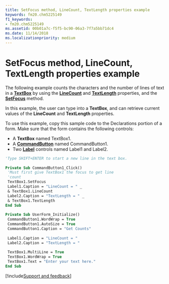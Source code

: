 ```yaml
---
title: SetFocus method, LineCount, TextLength properties example
keywords: fm20.chm5225149
f1_keywords:
- fm20.chm5225149
ms.assetid: 00b01a7c-f5f5-bc90-06a3-7f7a5bb71dc4
ms.date: 11/14/2018
ms.localizationpriority: medium
---
```



# SetFocus method, LineCount, TextLength properties example

The following example counts the characters and the number of lines of text in a **[TextBox](textbox-control.md)** by using the **[LineCount](linecount-property.md)** and **[TextLength](textlength-property.md)** properties, and the **[SetFocus](setfocus-method.md)** method. 

In this example, the user can type into a **TextBox**, and can retrieve current values of the **LineCount** and **TextLength** properties.

To use this example, copy this sample code to the Declarations portion of a form. Make sure that the form contains the following controls:

- A **TextBox** named TextBox1.   
- A **[CommandButton](commandbutton-control.md)** named CommandButton1.    
- Two **[Label](label-control.md)** controls named Label1 and Label2.
    

```vb
'Type SHIFT+ENTER to start a new line in the text box. 
 
Private Sub CommandButton1_Click() 
 'Must first give TextBox1 the focus to get line 
 'count 
 TextBox1.SetFocus 
 Label1.Caption = "LineCount = " _ 
 & TextBox1.LineCount 
 Label2.Caption = "TextLength = " _ 
 & TextBox1.TextLength 
End Sub 
 
Private Sub UserForm_Initialize() 
 CommandButton1.WordWrap = True 
 CommandButton1.AutoSize = True 
 CommandButton1.Caption = "Get Counts" 
 
 Label1.Caption = "LineCount = " 
 Label2.Caption = "TextLength = " 
 
 TextBox1.MultiLine = True 
 TextBox1.WordWrap = True 
 TextBox1.Text = "Enter your text here." 
End Sub
```

[!include[Support and feedback](~/includes/feedback-boilerplate.md)]